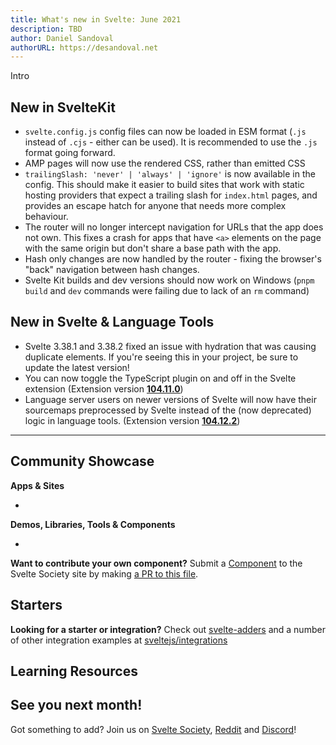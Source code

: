 ```yaml
---
title: What's new in Svelte: June 2021
description: TBD
author: Daniel Sandoval
authorURL: https://desandoval.net
---
```


Intro

## New in SvelteKit
- `svelte.config.js` config files can now be loaded in ESM format (`.js` instead of `.cjs` - either can be used). It is recommended to use the `.js` format going forward.
- AMP pages will now use the rendered CSS, rather than emitted CSS
- `trailingSlash: 'never' | 'always' | 'ignore'` is now available in the config. This should make it easier to build sites that work with static hosting providers that expect a trailing slash for `index.html` pages, and provides an escape hatch for anyone that needs more complex behaviour.
- The router will no longer intercept navigation for URLs that the app does not own. This fixes a crash for apps that have `<a>` elements on the page with the same origin but don't share a base path with the app.
- Hash only changes are now handled by the router - fixing the browser's "back" navigation between hash changes.
- Svelte Kit builds and dev versions should now work on Windows (`pnpm build` and `dev` commands were failing due to lack of an `rm` command)



## New in Svelte & Language Tools
- Svelte 3.38.1 and 3.38.2 fixed an issue with hydration that was causing duplicate elements. If you're seeing this in your project, be sure to update the latest version!
- You can now toggle the TypeScript plugin on and off in the Svelte extension (Extension version [**104.11.0**](https://github.com/sveltejs/language-tools/releases/tag/extensions-104.11.0))
- Language server users on newer versions of Svelte will now have their sourcemaps preprocessed by Svelte instead of the (now deprecated) logic in language tools. (Extension version [**104.12.2**](https://github.com/sveltejs/language-tools/releases/tag/extensions-104.12.2))

---

## Community Showcase

**Apps & Sites**

- 


**Demos, Libraries, Tools & Components**

- 

**Want to contribute your own component?** Submit a [Component](https://sveltesociety.dev/components) to the Svelte Society site by making [a PR to this file](https://github.com/svelte-society/sveltesociety.dev/blob/master/src/pages/components/components.json).


**Starters**
- 

**Looking for a starter or integration?** Check out [svelte-adders](https://github.com/svelte-add/svelte-adders) and a number of other integration examples at [sveltejs/integrations](https://github.com/sveltejs/integrations)


**Learning Resources**
- 



## See you next month!

Got something to add? Join us on [Svelte Society](https://sveltesociety.dev/), [Reddit](https://www.reddit.com/r/sveltejs/) and [Discord](https://discord.com/invite/yy75DKs)!
